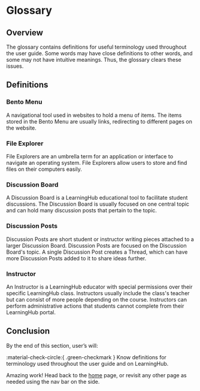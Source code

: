 # Glossary

## Overview

The glossary contains definitions for useful terminology used throughout the user guide. Some words may have close definitions to other words, and some may not have intuitive meanings. Thus, the glossary clears these issues.

## Definitions

### Bento Menu
>
A navigational tool used in websites to hold a menu of items. The items stored in the Bento Menu are usually links, redirecting to different pages on the website.
>

### File Explorer
>
File Explorers are an umbrella term for an application or interface to navigate an operating system. File Explorers allow users to store and find files on their computers easily.
>

### Discussion Board
>
A Discussion Board is a LearningHub educational tool to facilitate student discussions. The Discussion Board is usually focused on one central topic and can hold many discussion posts that pertain to the topic.
>

### Discussion Posts
>
Discussion Posts are short student or instructor writing pieces attached to a larger Discussion Board. Discussion Posts are focused on the Discussion Board's topic. A single Discussion Post creates a Thread, which can have more Discussion Posts added to it to share ideas further.
>

### Instructor
>
An Instructor is a LearningHub educator with special permissions over their specific LearningHub class. Instructors usually include the class's teacher but can consist of more people depending on the course. Instructors can perform administrative actions that students cannot complete from their LearningHub portal. 
>

## Conclusion

By the end of this section, user’s will:  

:material-check-circle:{ .green-checkmark }   Know definitions for terminology used throughout the user guide and on LearningHub.

Amazing work! Head back to the [home](../index) page, or revisit any other page as needed using the nav bar on the side.